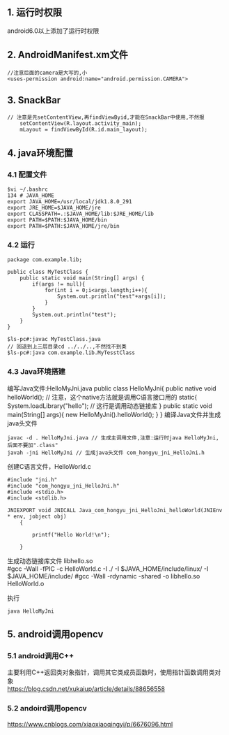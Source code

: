 ## 1. 运行时权限
android6.0以上添加了运行时权限

## 2. AndroidManifest.xm文件
    //注意后面的camera是大写的,小
    <uses-permission android:name="android.permission.CAMERA">

## 3. SnackBar
    // 注意是先setContentView,再findViewByid,才能在SnackBar中使用,不然报
        setContentView(R.layout.activity_main);
        mLayout = findViewById(R.id.main_layout);

## 4. java环境配置
### 4.1 配置文件
    $vi ~/.bashrc
    134 # JAVA_HOME
    export JAVA_HOME=/usr/local/jdk1.8.0_291
    export JRE_HOME=$JAVA_HOME/jre
    export CLASSPATH=.:$JAVA_HOME/lib:$JRE_HOME/lib
    export PATH=$PATH:$JAVA_HOME/bin
    export PATH=$PATH:$JAVA_HOME/jre/bin
### 4.2 运行
    package com.example.lib;

    public class MyTestClass {
        public static void main(String[] args) {
            if(args != null){
                for(int i = 0;i<args.length;i++){
                    System.out.println("test"+args[i]);
                }
            }
            System.out.println("test");
        }
    }
    
    $ls-pc#:javac MyTestClass.java
    // 回退到上三层目录cd ../../..,不然找不到类
    $ls-pc#:java com.example.lib.MyTesstClass

### 4.3 Java环境搭建
编写Java文件:HelloMyJni.java
    public class HelloMyJni{
        public native void helloWorld(); // 注意，这个native方法就是调用C语言接口用的
        static{
            System.loadLibrary("hello");  // 这行是调用动态链接库
        }
        public static void main(String[] args){
            new HelloMyJni().helloWorld();
        }
    }
编译Java文件并生成java头文件  

    javac -d . HelloMyJni.java // 生成主调用文件,注意:运行时java HelloMyJni, 后面不要加".class"
    javah -jni HelloMyJni // 生成java头文件 com_hongyu_jni_HelloJni.h

创建C语言文件，HelloWorld.c  

    #include "jni.h"
    #include "com_hongyu_jni_HelloJni.h"
    #include <stdio.h>
    #include <stdlib.h>

    JNIEXPORT void JNICALL Java_com_hongyu_jni_HelloJni_helloWorld(JNIEnv * env, jobject obj) 
        {

            printf("Hello World!\n");

        }

生成动态链接库文件 libhello.so  
    #gcc -Wall -fPIC -c HelloWorld.c -I ./ -I $JAVA_HOME/include/linux/ -I $JAVA_HOME/include/ 
    #gcc -Wall -rdynamic -shared -o libhello.so HelloWorld.o

执行  

    java HelloMyJni



## 5. android调用opencv
### 5.1 android调用C++
主要利用C++返回类对象指针，调用其它类成员函数时，使用指针函数调用类对象  
https://blog.csdn.net/xukaiup/article/details/88656558
### 5.2 andoird调用opencv
https://www.cnblogs.com/xiaoxiaoqingyi/p/6676096.html
